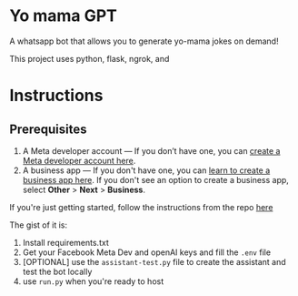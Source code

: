 # Yo mama GPT
A whatsapp bot that allows you to generate yo-mama jokes on demand! 

This project uses python, flask, ngrok, and 

# Instructions 
## Prerequisites

1. A Meta developer account — If you don’t have one, you can [create a Meta developer account here](https://developers.facebook.com/).
2. A business app — If you don't have one, you can [learn to create a business app here](https://developers.facebook.com/docs/development/create-an-app/). If you don't see an option to create a business app, select **Other** > **Next** > **Business**.

If you're just getting started, follow the instructions from the repo [here](https://github.com/daveebbelaar/python-whatsapp-bot/tree/main/app)

The gist of it is: 
1. Install requirements.txt 
2. Get your Facebook Meta Dev and openAI keys and fill the `.env` file
3. [OPTIONAL] use the `assistant-test.py` file to create the assistant and test the bot locally
4. use `run.py` when you're ready to host 